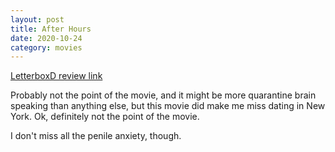 ```yaml
---
layout: post
title: After Hours
date: 2020-10-24
category: movies
---
```

 
[LetterboxD review link](https://letterboxd.com/samarthbhaskar/film/after-hours/)

Probably not the point of the movie, and it might be more quarantine brain speaking than anything else, but this movie did make me miss dating in New York. Ok, definitely not the point of the movie.

I don't miss all the penile anxiety, though.